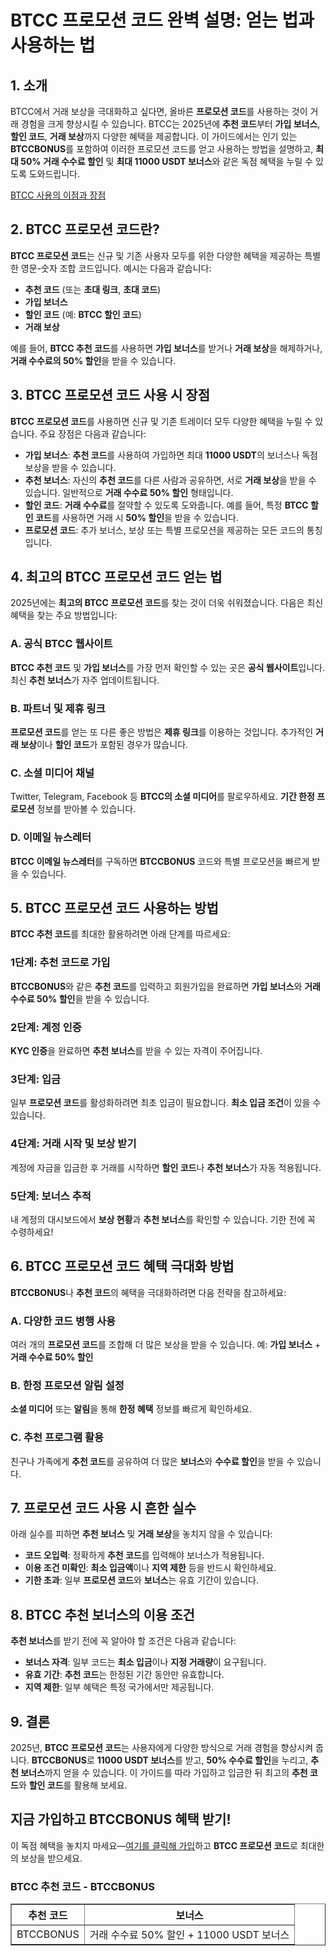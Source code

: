 <h1>BTCC 프로모션 코드 완벽 설명: 얻는 법과 사용하는 법</h1>
<h2>1. 소개</h2>
<p>BTCC에서 거래 보상을 극대화하고 싶다면, 올바른 <strong>프로모션 코드</strong>를 사용하는 것이 거래 경험을 크게 향상시킬 수 있습니다. BTCC는 2025년에 <strong>추천 코드</strong>부터 <strong>가입 보너스</strong>, <strong>할인 코드</strong>, <strong>거래 보상</strong>까지 다양한 혜택을 제공합니다. 이 가이드에서는 인기 있는 <strong>BTCCBONUS</strong>를 포함하여 이러한 프로모션 코드를 얻고 사용하는 방법을 설명하고, <strong>최대 50% 거래 수수료 할인</strong> 및 <strong>최대 11000 USDT 보너스</strong>와 같은 독점 혜택을 누릴 수 있도록 도와드립니다.</p>
<p><a href="https://partner.btcc.com/us/c/BTCCBONUS/9303" target="_blank">BTCC 사용의 이점과 장점</a></p>

<img src="https://images.mirror-media.xyz/publication-images/oNWY6T4Y7h8h0ZvE5VTje.png?height=500&amp;width=1000" decoding="async" data-nimg="fill" class="css-xah9so" style="position: absolute; inset: 0px; box-sizing: border-box; padding: 0px; border: none; margin: auto; display: block; width: 0px; height: 0px; min-width: 100%; max-width: 100%; min-height: 100%; max-height: 100%;">

<h2>2. BTCC 프로모션 코드란?</h2>
<p><strong>BTCC 프로모션 코드</strong>는 신규 및 기존 사용자 모두를 위한 다양한 혜택을 제공하는 특별한 영문-숫자 조합 코드입니다. 예시는 다음과 같습니다:</p>
<ul>
<li><strong>추천 코드</strong> (또는 <strong>초대 링크</strong>, <strong>초대 코드</strong>)</li>
<li><strong>가입 보너스</strong></li>
<li><strong>할인 코드</strong> (예: <strong>BTCC 할인 코드</strong>)</li>
<li><strong>거래 보상</strong></li>
</ul>
<p>예를 들어, <strong>BTCC 추천 코드</strong>를 사용하면 <strong>가입 보너스</strong>를 받거나 <strong>거래 보상</strong>을 해제하거나, <strong>거래 수수료의 50% 할인</strong>을 받을 수 있습니다.</p>

<h2>3. BTCC 프로모션 코드 사용 시 장점</h2>
<p><strong>BTCC 프로모션 코드</strong>를 사용하면 신규 및 기존 트레이더 모두 다양한 혜택을 누릴 수 있습니다. 주요 장점은 다음과 같습니다:</p>
<ul>
<li><strong>가입 보너스</strong>: <strong>추천 코드</strong>를 사용하여 가입하면 최대 <strong>11000 USDT</strong>의 보너스나 독점 보상을 받을 수 있습니다.</li>
<li><strong>추천 보너스</strong>: 자신의 <strong>추천 코드</strong>를 다른 사람과 공유하면, 서로 <strong>거래 보상</strong>을 받을 수 있습니다. 일반적으로 <strong>거래 수수료 50% 할인</strong> 형태입니다.</li>
<li><strong>할인 코드</strong>: <strong>거래 수수료</strong>를 절약할 수 있도록 도와줍니다. 예를 들어, 특정 <strong>BTCC 할인 코드</strong>를 사용하면 거래 시 <strong>50% 할인</strong>을 받을 수 있습니다.</li>
<li><strong>프로모션 코드</strong>: 추가 보너스, 보상 또는 특별 프로모션을 제공하는 모든 코드의 통칭입니다.</li>
</ul>

<h2>4. 최고의 BTCC 프로모션 코드 얻는 법</h2>
<p>2025년에는 <strong>최고의 BTCC 프로모션 코드</strong>를 찾는 것이 더욱 쉬워졌습니다. 다음은 최신 혜택을 찾는 주요 방법입니다:</p>
<h3>A. 공식 BTCC 웹사이트</h3>
<p><strong>BTCC 추천 코드</strong> 및 <strong>가입 보너스</strong>를 가장 먼저 확인할 수 있는 곳은 <strong>공식 웹사이트</strong>입니다. 최신 <strong>추천 보너스</strong>가 자주 업데이트됩니다.</p>
<h3>B. 파트너 및 제휴 링크</h3>
<p><strong>프로모션 코드</strong>를 얻는 또 다른 좋은 방법은 <strong>제휴 링크</strong>를 이용하는 것입니다. 추가적인 <strong>거래 보상</strong>이나 <strong>할인 코드</strong>가 포함된 경우가 많습니다.</p>
<h3>C. 소셜 미디어 채널</h3>
<p>Twitter, Telegram, Facebook 등 <strong>BTCC의 소셜 미디어</strong>를 팔로우하세요. <strong>기간 한정 프로모션</strong> 정보를 받아볼 수 있습니다.</p>
<h3>D. 이메일 뉴스레터</h3>
<p><strong>BTCC 이메일 뉴스레터</strong>를 구독하면 <strong>BTCCBONUS</strong> 코드와 특별 프로모션을 빠르게 받을 수 있습니다.</p>

<h2>5. BTCC 프로모션 코드 사용하는 방법</h2>
<p><strong>BTCC 추천 코드</strong>를 최대한 활용하려면 아래 단계를 따르세요:</p>
<h3>1단계: 추천 코드로 가입</h3>
<p><strong>BTCCBONUS</strong>와 같은 <strong>추천 코드</strong>를 입력하고 회원가입을 완료하면 <strong>가입 보너스</strong>와 <strong>거래 수수료 50% 할인</strong>을 받을 수 있습니다.</p>
<h3>2단계: 계정 인증</h3>
<p><strong>KYC 인증</strong>을 완료하면 <strong>추천 보너스</strong>를 받을 수 있는 자격이 주어집니다.</p>
<h3>3단계: 입금</h3>
<p>일부 <strong>프로모션 코드</strong>를 활성화하려면 최초 입금이 필요합니다. <strong>최소 입금 조건</strong>이 있을 수 있습니다.</p>
<h3>4단계: 거래 시작 및 보상 받기</h3>
<p>계정에 자금을 입금한 후 거래를 시작하면 <strong>할인 코드</strong>나 <strong>추천 보너스</strong>가 자동 적용됩니다.</p>
<h3>5단계: 보너스 추적</h3>
<p>내 계정의 대시보드에서 <strong>보상 현황</strong>과 <strong>추천 보너스</strong>를 확인할 수 있습니다. 기한 전에 꼭 수령하세요!</p>

<h2>6. BTCC 프로모션 코드 혜택 극대화 방법</h2>
<p><strong>BTCCBONUS</strong>나 <strong>추천 코드</strong>의 혜택을 극대화하려면 다음 전략을 참고하세요:</p>
<h3>A. 다양한 코드 병행 사용</h3>
<p>여러 개의 <strong>프로모션 코드</strong>를 조합해 더 많은 보상을 받을 수 있습니다. 예: <strong>가입 보너스</strong> + <strong>거래 수수료 50% 할인</strong></p>
<h3>B. 한정 프로모션 알림 설정</h3>
<p><strong>소셜 미디어</strong> 또는 <strong>알림</strong>을 통해 <strong>한정 혜택</strong> 정보를 빠르게 확인하세요.</p>
<h3>C. 추천 프로그램 활용</h3>
<p>친구나 가족에게 <strong>추천 코드</strong>를 공유하여 더 많은 <strong>보너스</strong>와 <strong>수수료 할인</strong>을 받을 수 있습니다.</p>

<h2>7. 프로모션 코드 사용 시 흔한 실수</h2>
<p>아래 실수를 피하면 <strong>추천 보너스</strong> 및 <strong>거래 보상</strong>을 놓치지 않을 수 있습니다:</p>
<ul>
<li><strong>코드 오입력</strong>: 정확하게 <strong>추천 코드</strong>를 입력해야 보너스가 적용됩니다.</li>
<li><strong>이용 조건 미확인</strong>: <strong>최소 입금액</strong>이나 <strong>지역 제한</strong> 등을 반드시 확인하세요.</li>
<li><strong>기한 초과</strong>: 일부 <strong>프로모션 코드</strong>와 <strong>보너스</strong>는 유효 기간이 있습니다.</li>
</ul>

<h2>8. BTCC 추천 보너스의 이용 조건</h2>
<p><strong>추천 보너스</strong>를 받기 전에 꼭 알아야 할 조건은 다음과 같습니다:</p>
<ul>
<li><strong>보너스 자격</strong>: 일부 코드는 <strong>최소 입금</strong>이나 <strong>지정 거래량</strong>이 요구됩니다.</li>
<li><strong>유효 기간</strong>: <strong>추천 코드</strong>는 한정된 기간 동안만 유효합니다.</li>
<li><strong>지역 제한</strong>: 일부 혜택은 특정 국가에서만 제공됩니다.</li>
</ul>

<h2>9. 결론</h2>
<p>2025년, <strong>BTCC 프로모션 코드</strong>는 사용자에게 다양한 방식으로 거래 경험을 향상시켜 줍니다. <strong>BTCCBONUS</strong>로 <strong>11000 USDT 보너스</strong>를 받고, <strong>50% 수수료 할인</strong>을 누리고, <strong>추천 보너스</strong>까지 얻을 수 있습니다. 이 가이드를 따라 가입하고 입금한 뒤 최고의 <strong>추천 코드</strong>와 <strong>할인 코드</strong>를 활용해 보세요.</p>

<h2>지금 가입하고 BTCCBONUS 혜택 받기!</h2>
<p>이 독점 혜택을 놓치지 마세요—<a href="https://partner.btcc.com/us/c/BTCCBONUS/9303">여기를 클릭해 가입</a>하고 <strong>BTCC 프로모션 코드</strong>로 최대한의 보상을 받으세요.</p>

<h3>BTCC 추천 코드 - BTCCBONUS</h3>
<table border="1">
<thead>
<tr>
<th>추천 코드</th>
<th>보너스</th>
</tr>
</thead>
<tbody>
<tr>
<td>BTCCBONUS</td>
<td>거래 수수료 50% 할인 + 11000 USDT 보너스</td>
</tr>
</tbody>
</table>
